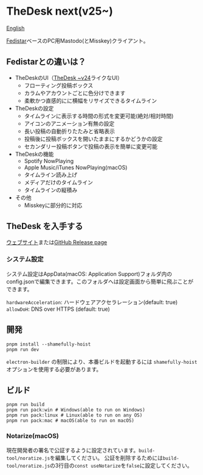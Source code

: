 # TheDesk next(v25~)

[English](https://github.com/cutls/thedesk-next)

[Fedistar](https://github.com/h3poteto/fedistar)ベースのPC用Mastodo(とMisskey)クライアント。

## Fedistarとの違いは？

* TheDeskのUI（[TheDesk ~v24](https://github.com/cutls/TheDesk)ライクなUI）
  * フローティング投稿ボックス
  * カラムやアカウントごとに色分けできます
  * 柔軟かつ直感的にに横幅をリサイズできるタイムライン
* TheDeskの設定
  * タイムラインに表示する時間の形式を変更可能(絶対/相対時間)
  * アイコンのアニメーション有無の設定
  * 長い投稿の自動折りたたみと省略表示
  * 投稿後に投稿ボックスを開いたままにするかどうかの設定
  * セカンダリー投稿ボタンで投稿の表示を簡単に変更可能
* TheDeskの機能
  * Spotify NowPlaying
  * Apple Music/iTunes NowPlaying(macOS)
  * タイムライン読み上げ
  * メディアだけのタイムライン
  * タイムラインの縦積み
* その他
  * Misskeyに部分的に対応


## TheDesk を入手する

[ウェブサイト](https://thedesk.top)または[GitHub Release page](https://github.com/cutls/thedesk-next/releases)

### システム設定

システム設定はAppData(macOS: Application Support)フォルダ内のconfig.jsonで編集できます。このフォルダへは設定画面から簡単に飛ぶことができます。

`hardwareAcceleration`: ハードウェアアクセラレーション(default: true)  
`allowDoH`: DNS over HTTPS (default: true)
## 開発

```
pnpm install --shamefully-hoist
pnpm run dev
```

`electron-builder` の制限により、本番ビルドを起動するには `shamefully-hoist` オプションを使用する必要があります。

## ビルド

```
pnpm run build
pnpm run pack:win # Windows(able to run on Windows)
pnpm run pack:linux # Linux(able to run on any OS)
pnpm run pack:mac # macOS(able to run on macOS)

```

### Notarize(macOS)

現在開発者の署名で公証するように設定されています。`build-tool/noratize.js`を編集してください。
公証を削除するためには`build-tool/noratize.js`の3行目の`const useNotarize`を`false`に設定してください。
